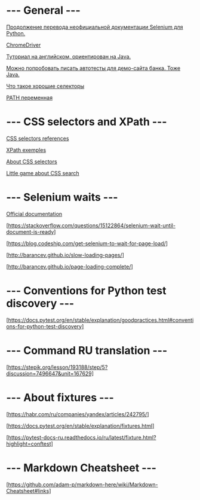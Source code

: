 
# --- General ---

[Продолжение перевода неофициальной документации Selenium для Python.](https://habr.com/ru/articles/250975/)

[ChromeDriver](http://chromedriver.chromium.org/getting-started)

[Туториал на английском, ориентирован на Java.](https://www.guru99.com/selenium-tutorial.html)

[Можно попробовать писать автотесты для демо-сайта банка. Тоже Java.](https://www.guru99.com/live-selenium-project.html)
 
[Что такое хорошие селекторы](http://barancev.github.io/good-locators/)

[PATH переменная](http://barancev.github.io/what-is-path-env-var/) 


# --- CSS selectors and XPath ---

[CSS selectors references](https://www.w3schools.com/cssref/css_selectors.php)

[XPath exemples](http://zvon.org/xxl/XPathTutorial/General_rus/examples.html)

[About CSS selectors](https://habr.com/ru/companies/otus/articles/350368/)

[Little game about CSS search](https://flukeout.github.io/)


# --- Selenium waits ---

[Official documentation](https://www.selenium.dev/documentation/webdriver/waits/)

[https://stackoverflow.com/questions/15122864/selenium-wait-until-document-is-ready]

[https://blog.codeship.com/get-selenium-to-wait-for-page-load/]

[http://barancev.github.io/slow-loading-pages/]

[http://barancev.github.io/page-loading-complete/]


# --- Conventions for Python test discovery ---

[https://docs.pytest.org/en/stable/explanation/goodpractices.html#conventions-for-python-test-discovery]


# --- Command RU translation ---

[https://stepik.org/lesson/193188/step/5?discussion=7496647&unit=167629]


# --- About fixtures ---

[https://habr.com/ru/companies/yandex/articles/242795/]

[https://docs.pytest.org/en/stable/explanation/fixtures.html]

[https://pytest-docs-ru.readthedocs.io/ru/latest/fixture.html?highlight=conftest]


# --- Markdown Cheatsheet ---
[https://github.com/adam-p/markdown-here/wiki/Markdown-Cheatsheet#links]